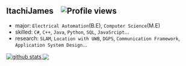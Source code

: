 ## ItachiJames &nbsp;&nbsp; ![Profile views](https://gpvc.arturio.dev/itachijames) 
- major: `Electrical Automation`(B.E), `Computer Science`(M.E)
- skilled: `C#`, `C++`, `Java`, `Python`, `SQL`, `JavaSrcipt`...
- research: `SLAM`, `Location with UWB`, `DGPS`, `Communication Framework`, `Application System Design`...

<a href="https://github.com/anuraghazra/github-readme-stats">
  <img align="center" src="https://github-readme-stats.vercel.app/api?username=itachijames&count_private=true&hide=contribs&show_icons=true&theme=vue-dark" alt="github stats" />
</a>
<a href="https://github.com/anuraghazra/github-readme-stats">
  <img align="center" src="https://github-readme-stats.vercel.app/api/top-langs/?username=itachijames&layout=compact&theme=vue-dark" />
</a>
